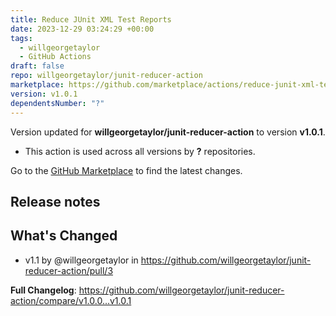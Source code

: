 ```yaml
---
title: Reduce JUnit XML Test Reports
date: 2023-12-29 03:24:29 +00:00
tags:
  - willgeorgetaylor
  - GitHub Actions
draft: false
repo: willgeorgetaylor/junit-reducer-action
marketplace: https://github.com/marketplace/actions/reduce-junit-xml-test-reports
version: v1.0.1
dependentsNumber: "?"
---
```



Version updated for **willgeorgetaylor/junit-reducer-action** to version **v1.0.1**.
- This action is used across all versions by **?** repositories.

Go to the [GitHub Marketplace](https://github.com/marketplace/actions/reduce-junit-xml-test-reports) to find the latest changes.

## Release notes

## What's Changed
* v1.1 by @willgeorgetaylor in https://github.com/willgeorgetaylor/junit-reducer-action/pull/3

**Full Changelog**: https://github.com/willgeorgetaylor/junit-reducer-action/compare/v1.0.0...v1.0.1
